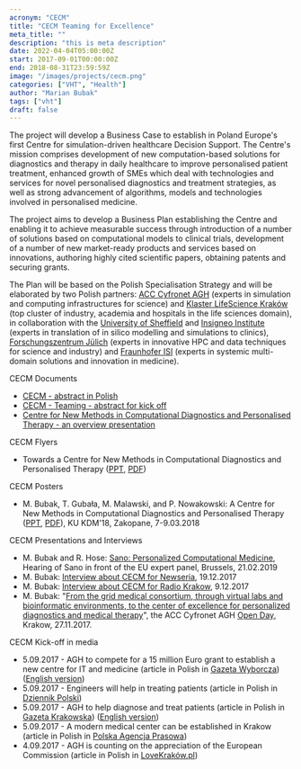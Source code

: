 ```yaml
---
acronym: "CECM"
title: "CECM Teaming for Excellence"
meta_title: ""
description: "this is meta description"
date: 2022-04-04T05:00:00Z
start: 2017-09-01T00:00:00Z
end: 2018-08-31T23:59:59Z
image: "/images/projects/cecm.png"
categories: ["VHT", "Health"]
author: "Marian Bubak"
tags: ["vht"]
draft: false
---
```


The project will develop a Business Case to establish in Poland Europe's first
Centre for simulation-driven healthcare Decision Support. The Centre's mission
comprises development of new computation-based solutions for diagnostics and
therapy in daily healthcare to improve personalised patient treatment, enhanced
growth of SMEs which deal with technologies and services for novel personalised
diagnostics and treatment strategies, as well as strong advancement of
algorithms, models and technologies involved in personalised medicine.

The project aims to develop a Business Plan establishing the Centre and enabling
it to achieve measurable success through introduction of a number of solutions
based on computational models to clinical trials, development of a number of new
market-ready products and services based on innovations, authoring highly cited
scientific papers, obtaining patents and securing grants.

The Plan will be based on the Polish Specialisation Strategy and will be
elaborated by two Polish partners:
[ACC Cyfronet AGH](http://www.cyfronet.krakow.pl/en)
(experts in simulation and
computing infrastructures for science) and
[Klaster LifeScience Kraków](http://lifescience.pl/en) (top
cluster of industry, academia and hospitals in the life sciences domain), in
collaboration with the
[University of Sheffield](https://www.sheffield.ac.uk) and
[Insigneo Institute](http://insigneo.org) (experts
in translation of in silico modelling and simulations to clinics),
[Forschungszentrum Jülich](http://www.fz-juelich.de/ias/jsc/DE/Home/home_node.html)
(experts in innovative HPC and data techniques for
science and industry) and
[Fraunhofer ISI](http://www.isi.fraunhofer.de/isi-en/index.php)
(experts in systemic multi-domain solutions and innovation in medicine).

CECM Documents
- [CECM - abstract in Polish](/lmim/cecm/CECM-abstract_in_Polish.doc)
- [CECM - Teaming - abstract for kick off](/lmim/cecm/CECM-Teaming-abstract-for-kick-off-3-08-2017.pdf)
- [Centre for New Methods in Computational Diagnostics and Personalised Therapy - an overview presentation](/lmim/cecm/CECM-overview-August-2017-MB.pptx)

CECM Flyers
- Towards a Centre for New Methods in Computational Diagnostics and Personalised Therapy ([PPT](/lmim/cecm/CECM-Cyf-flyer-v5.pptx), [PDF](/lmim/cecm/CECM-teaming-for-excellence-flyer.pdf))

CECM Posters
- M. Bubak, T. Gubała, M. Malawski, and P. Nowakowski: A Centre for New Methods in Computational Diagnostics and Personalised Therapy ([PPT](/lmim/cecm/CECM_poster_KUKDM18_v2.pptx), [PDF](/lmim/cecm/CECM_poster_KUKDM18_v2.pdf)), KU KDM'18, Zakopane, 7-9.03.2018

CECM Presentations and Interviews
- M. Bubak and R. Hose: [Sano: Personalized Computational Medicine](http://dice.cyfronet.pl/news_presentations/SANO-Hearing-21-02-2019-vfinal.pptx), Hearing of Sano in front of the EU expert panel, Brussels, 21.02.2019
- M. Bubak: [Interview about CECM for Newseria](https://innowacje.newseria.pl/news/w-krakowie-powstanie,p452586158), 19.12.2017
- M. Bubak: [Interview about CECM for Radio Krakow](http://www.radiokrakow.pl/audycje/pracuja-na-nobla/medycyna-spersonalizowana/), 9.12.2017
- M. Bubak: "[From the grid medical consortium, through virtual labs and bioinformatic environments, to the center of excellence for personalized diagnostics and medical therapy](http://dice.cyfronet.pl/news_presentations/CECM-Cyf-Open-Day-Krakow-27-11-2017-v01.pptx)", the ACC Cyfronet AGH [Open Day](http://www.cyfronet.krakow.pl/aktualnosci/16589,3,komunikat,dzien_otwarty_2017.html), Krakow, 27.11.2017.

CECM Kick-off in media
- 5.09.2017 - AGH to compete for a 15 million Euro grant to establish a new centre for IT and medicine (article in Polish in [Gazeta Wyborcza](/lmim/cecm/press_articles/gazeta_wyborcza_PL.pdf)) ([English version](/lmim/cecm/press_articles/gazeta_wyborcza_EN.docx))
- 5.09.2017 - Engineers will help in treating patients (article in Polish in [Dziennik Polski](http://www.dziennikpolski24.pl/region/kronika-krakowska/a/inzynierowie-pomoga-w-leczeniu-pacjentow,12450162/))
- 5.09.2017 - AGH to help diagnose and treat patients (article in Polish in [Gazeta Krakowska](http://www.gazetakrakowska.pl/wiadomosci/krakow/a/agh-chce-pomoc-w-diagnozowaniu-i-leczeniu-pacjentow,12448424/)) ([English version](/lmim/cecm/press_articles/gazeta_krakowska_EN.docx))
- 5.09.2017 - A modern medical center can be established in Krakow (article in Polish in [Polska Agencja Prasowa](http://naukawpolsce.pap.pl/aktualnosci/news,459551,w-krakowie-moze-powstac-nowoczesne-centrum-sluzace-medycynie.html))
- 4.09.2017 - AGH is counting on the appreciation of the European Commission (article in Polish in [LoveKraków.pl](http://biznes.lovekrakow.pl/aktualnosci/agh-liczy-na-uznanie-komisji-europejskiej_21962.html))
